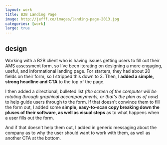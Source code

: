 ```yaml
---
layout: work
title: B2B Landing Page
image: http://jefff.co/images/landing-page-2013.jpg
categories: [work]
large: true
---
```


## design

Working with a B2B client who is having issues getting users to fill out their AMS assessment form, so I've been iterating on designing a more engaging, useful, and informational landing page. For starters, they had about 20 fields on their form, so I stripped this down to 3. Then, I **added a simple, strong headline and CTA** to the top of the page.

I then added a directional, bulleted list _(the screen of the computer will be rotating through graphical accompanyments, or that's the plan as of now)_ to help guide users through to the form. If that doesn't convince them to fill the form out, I added some **simple, easy-to-scan copy breaking down the pluses of their software, as well as visual steps** as to what happens when a user fills out the form.

And if that doesn't help them out, I added in generic messaging about the company as to why the user should want to work with them, as well as another CTA at the bottom.